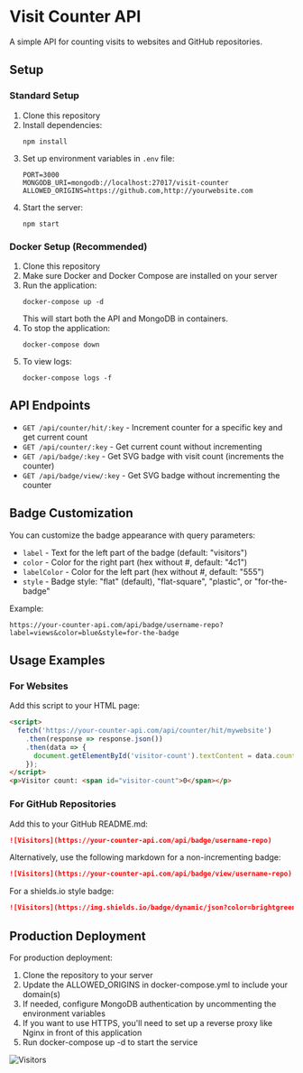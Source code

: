 # Visit Counter API

A simple API for counting visits to websites and GitHub repositories.

## Setup

### Standard Setup
1. Clone this repository
2. Install dependencies:
   ```
   npm install
   ```
3. Set up environment variables in `.env` file:
   ```
   PORT=3000
   MONGODB_URI=mongodb://localhost:27017/visit-counter
   ALLOWED_ORIGINS=https://github.com,http://yourwebsite.com
   ```
4. Start the server:
   ```
   npm start
   ```

### Docker Setup (Recommended)
1. Clone this repository
2. Make sure Docker and Docker Compose are installed on your server
3. Run the application:
   ```
   docker-compose up -d
   ```
   This will start both the API and MongoDB in containers.
4. To stop the application:
   ```
   docker-compose down
   ```
5. To view logs:
   ```
   docker-compose logs -f
   ```

## API Endpoints

- `GET /api/counter/hit/:key` - Increment counter for a specific key and get current count
- `GET /api/counter/:key` - Get current count without incrementing
- `GET /api/badge/:key` - Get SVG badge with visit count (increments the counter)
- `GET /api/badge/view/:key` - Get SVG badge without incrementing the counter

## Badge Customization

You can customize the badge appearance with query parameters:

- `label` - Text for the left part of the badge (default: "visitors")
- `color` - Color for the right part (hex without #, default: "4c1")
- `labelColor` - Color for the left part (hex without #, default: "555")
- `style` - Badge style: "flat" (default), "flat-square", "plastic", or "for-the-badge"

Example:
```
https://your-counter-api.com/api/badge/username-repo?label=views&color=blue&style=for-the-badge
```

## Usage Examples

### For Websites

Add this script to your HTML page:

```html
<script>
  fetch('https://your-counter-api.com/api/counter/hit/mywebsite')
    .then(response => response.json())
    .then(data => {
      document.getElementById('visitor-count').textContent = data.count;
    });
</script>
<p>Visitor count: <span id="visitor-count">0</span></p>
```

### For GitHub Repositories

Add this to your GitHub README.md:

```markdown
![Visitors](https://your-counter-api.com/api/badge/username-repo)
```

Alternatively, use the following markdown for a non-incrementing badge:

```markdown
![Visitors](https://your-counter-api.com/api/badge/view/username-repo)
```

For a shields.io style badge:

```markdown
![Visitors](https://img.shields.io/badge/dynamic/json?color=brightgreen&label=Visitors&query=count&url=https://your-counter-api.com/api/counter/username-repo)
```

## Production Deployment

For production deployment:

1. Clone the repository to your server
2. Update the ALLOWED_ORIGINS in docker-compose.yml to include your domain(s)
3. If needed, configure MongoDB authentication by uncommenting the environment variables
4. If you want to use HTTPS, you'll need to set up a reverse proxy like Nginx in front of this application
5. Run docker-compose up -d to start the service

![Visitors](http://localhost:3000/api/badge/counter)